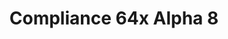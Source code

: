 ---
layout: post
title: Compliance 64x Alpha 8
permalink: /compliance64x/A8
comments: true
comments-id: 1.17.1-64x-Alpha-8
header-img: https://database.faithfulpack.net/images/website/posts/64x/A8.jpg
long_text: A new update of Compliance 64x is now out with excited new textures such as new 1.17 update and more, with also some important changes to furnace, dropper and dispenser.
changelog:
  - Alpha 8:
    - Added:
      - Blocks:
        - Cobbled Deepslate (Harag0n)
        - Azalea (Harag0n)
        - Flowering Azalea (Harag0n)
        - Potted Azalea (Harag0n)
        - Potted Flowering Azalea (Harag0n)
        - Polished Deepslate (Harag0n)
        - Hanging Roots (Harag0n & EachKhaiho)
        - Amethyst Block (Harag0n)
        - Budding Amethyst (Harag0n)
      - Items:
        - Glow Berries (Harag0n)
        - Firework Star (Harag0n)
        - Comparator (Harag0n)
        - Repeater (Harag0n)
      - Entities:
        - Repeater (Harag0n)
      - Entities:
        - Double Chest (Harag0n)
        - Double Trapped Chest (Harag0n)
      - Gui:
        - Frozen Heart (Harag0n)
      - Particles:
        - Vibration (EachKhaiho)
    - Changed:
      - Blocks:
        - Furnace (Harag0n)
        - Dispenser (Harag0n)
        - Dropper (Harag0n)
single-changelog: true
download:
  - Java - 1.17.x (CurseForge):
    - https://www.curseforge.com/minecraft/texture-packs/faithful-64x/files/3419568
  - Bedrock - 1.17.x (Github):
    - https://github.com/Faithful-Resource-Pack/Faithful-Bedrock-64x/releases/download/alpha-8/Compliance.64x.-.Bedrock.mcpack
  - Bedrock - 1.17.x (CurseForge):
    - https://www.curseforge.com/minecraft/mc-addons/compliance-64x-bedrock
---
